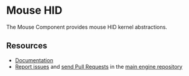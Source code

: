 Mouse HID
=========

The Mouse Component provides mouse HID kernel abstractions.

Resources
---------

* [Documentation](https://bicengine.gitbook.io/docs/)
* [Report issues](https://github.com/BicEngine/Engine/issues) and
  [send Pull Requests](https://github.com/BicEngine/Engine/pulls)
  in the [main engine repository](https://github.com/BicEngine/Engine)
